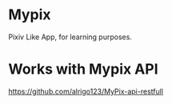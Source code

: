 # Mypix
 Pixiv Like App, for learning purposes.
# Works with Mypix API
https://github.com/alrigo123/MyPix-api-restfull
